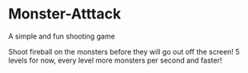 # Monster-Atttack
A simple and fun shooting game

Shoot fireball on the monsters before they will go out off the screen!
5 levels for now, every level more monsters per second and faster!

